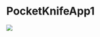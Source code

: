 # PocketKnifeApp1
[![](https://jitpack.io/v/tompearson/PocketKnifeApplication.svg)](https://jitpack.io/#tompearson/PocketKnifeApplication)

